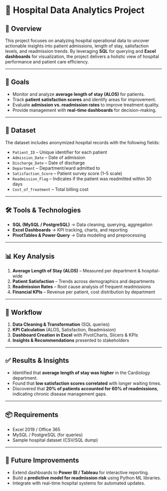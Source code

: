 # 🏥 Hospital Data Analytics Project  

## 📌 Overview  
This project focuses on analyzing hospital operational data to uncover actionable insights into patient admissions, length of stay, satisfaction levels, and readmission trends. By leveraging **SQL** for querying and **Excel dashboards** for visualization, the project delivers a holistic view of hospital performance and patient care efficiency.  

---

## 🎯 Goals  
- Monitor and analyze **average length of stay (ALOS)** for patients.  
- Track **patient satisfaction scores** and identify areas for improvement.  
- Evaluate **admission vs. readmission rates** to improve treatment quality.  
- Provide management with **real-time dashboards** for decision-making.  

---

## 📂 Dataset  
The dataset includes anonymized hospital records with the following fields:  
- `Patient_ID` – Unique identifier for each patient  
- `Admission_Date` – Date of admission  
- `Discharge_Date` – Date of discharge  
- `Department` – Department/ward admitted to  
- `Satisfaction_Score` – Patient survey score (1–5 scale)  
- `Readmission_Flag` – Indicates if the patient was readmitted within 30 days  
- `Cost_of_Treatment` – Total billing cost  

 

---

## 🛠️ Tools & Technologies  
- **SQL (MySQL / PostgreSQL)** → Data cleaning, querying, aggregation  
- **Excel Dashboards** → KPI tracking, charts, and reporting  
- **PivotTables & Power Query** → Data modeling and preprocessing  

---

## 📊 Key Analysis  
1. **Average Length of Stay (ALOS)** – Measured per department & hospital-wide  
2. **Patient Satisfaction** – Trends across demographics and departments  
3. **Readmission Rates** – Root cause analysis of frequent readmissions  
4. **Financial KPIs** – Revenue per patient, cost distribution by department  

---

## 🚀 Workflow  
1. **Data Cleaning & Transformation** (SQL queries)  
2. **KPI Calculation** (ALOS, Satisfaction, Readmission)  
3. **Dashboard Creation in Excel** with PivotCharts, Slicers & KPIs  
4. **Insights & Recommendations** presented to stakeholders  

---

## ✅ Results & Insights  
- Identified that **average length of stay was higher** in the Cardiology department.  
- Found that **low satisfaction scores correlated** with longer waiting times.  
- Discovered that **20% of patients accounted for 60% of readmissions**, indicating chronic disease management gaps.  

---

## 📦 Requirements  
- Excel 2019 / Office 365  
- MySQL / PostgreSQL (for queries)  
- Sample hospital dataset (CSV/SQL dump)  

---

## 🔮 Future Improvements  
- Extend dashboards to **Power BI / Tableau** for interactive reporting.  
- Build a **predictive model for readmission risk** using Python ML libraries.  
- Integrate with real-time hospital systems for automated updates.  

